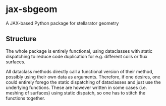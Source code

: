# jax-sbgeom

A JAX-based Python package for stellarator geometry

## Structure

The whole package is entirely functional, using dataclasses with static dispatching to reduce code duplication for e.g. different coils or flux surfaces.

All dataclass methods directly call a functional version of their method, possibly using their own data as arguments. Therefore, if one desires, one could entirely forego the 
static dispatching of dataclasses and just use the underlying functions. These are however written in some cases (i.e. meshing of surfaces) using static dispatch, so one has to 
stitch the functions together.
